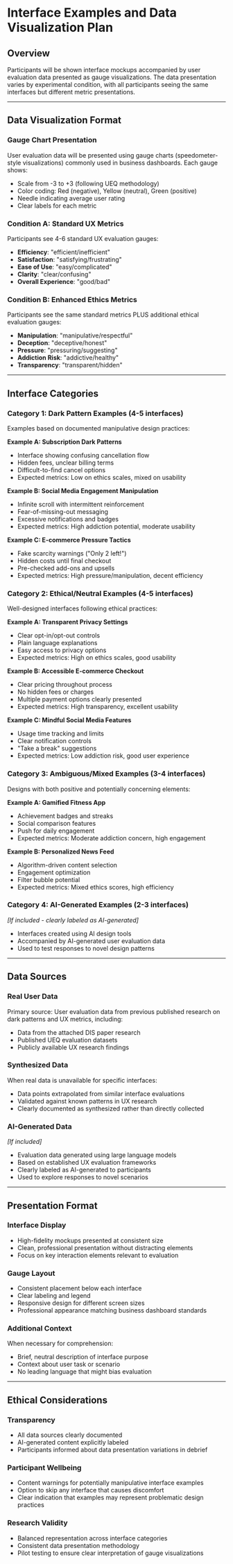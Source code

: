 # Interface Examples and Data Visualization Plan

## Overview

Participants will be shown interface mockups accompanied by user evaluation data presented as gauge visualizations. The data presentation varies by experimental condition, with all participants seeing the same interfaces but different metric presentations.

---

## Data Visualization Format

### Gauge Chart Presentation
User evaluation data will be presented using gauge charts (speedometer-style visualizations) commonly used in business dashboards. Each gauge shows:
- Scale from -3 to +3 (following UEQ methodology)
- Color coding: Red (negative), Yellow (neutral), Green (positive)
- Needle indicating average user rating
- Clear labels for each metric

### Condition A: Standard UX Metrics
Participants see 4-6 standard UX evaluation gauges:
- **Efficiency**: "efficient/inefficient"
- **Satisfaction**: "satisfying/frustrating" 
- **Ease of Use**: "easy/complicated"
- **Clarity**: "clear/confusing"
- **Overall Experience**: "good/bad"

### Condition B: Enhanced Ethics Metrics
Participants see the same standard metrics PLUS additional ethical evaluation gauges:
- **Manipulation**: "manipulative/respectful"
- **Deception**: "deceptive/honest"
- **Pressure**: "pressuring/suggesting"
- **Addiction Risk**: "addictive/healthy"
- **Transparency**: "transparent/hidden"

---

## Interface Categories

### Category 1: Dark Pattern Examples (4-5 interfaces)
Examples based on documented manipulative design practices:

**Example A: Subscription Dark Patterns**
- Interface showing confusing cancellation flow
- Hidden fees, unclear billing terms
- Difficult-to-find cancel options
- Expected metrics: Low on ethics scales, mixed on usability

**Example B: Social Media Engagement Manipulation**
- Infinite scroll with intermittent reinforcement
- Fear-of-missing-out messaging
- Excessive notifications and badges
- Expected metrics: High addiction potential, moderate usability

**Example C: E-commerce Pressure Tactics**
- Fake scarcity warnings ("Only 2 left!")
- Hidden costs until final checkout
- Pre-checked add-ons and upsells
- Expected metrics: High pressure/manipulation, decent efficiency

### Category 2: Ethical/Neutral Examples (4-5 interfaces)
Well-designed interfaces following ethical practices:

**Example A: Transparent Privacy Settings**
- Clear opt-in/opt-out controls
- Plain language explanations
- Easy access to privacy options
- Expected metrics: High on ethics scales, good usability

**Example B: Accessible E-commerce Checkout**
- Clear pricing throughout process
- No hidden fees or charges
- Multiple payment options clearly presented
- Expected metrics: High transparency, excellent usability

**Example C: Mindful Social Media Features**
- Usage time tracking and limits
- Clear notification controls
- "Take a break" suggestions
- Expected metrics: Low addiction risk, good user experience

### Category 3: Ambiguous/Mixed Examples (3-4 interfaces)
Designs with both positive and potentially concerning elements:

**Example A: Gamified Fitness App**
- Achievement badges and streaks
- Social comparison features
- Push for daily engagement
- Expected metrics: Moderate addiction concern, high engagement

**Example B: Personalized News Feed**
- Algorithm-driven content selection
- Engagement optimization
- Filter bubble potential
- Expected metrics: Mixed ethics scores, high efficiency

### Category 4: AI-Generated Examples (2-3 interfaces)
*[If included - clearly labeled as AI-generated]*
- Interfaces created using AI design tools
- Accompanied by AI-generated user evaluation data
- Used to test responses to novel design patterns

---

## Data Sources

### Real User Data
Primary source: User evaluation data from previous published research on dark patterns and UX metrics, including:
- Data from the attached DIS paper research
- Published UEQ evaluation datasets
- Publicly available UX research findings

### Synthesized Data
When real data is unavailable for specific interfaces:
- Data points extrapolated from similar interface evaluations
- Validated against known patterns in UX research
- Clearly documented as synthesized rather than directly collected

### AI-Generated Data
*[If included]*
- Evaluation data generated using large language models
- Based on established UX evaluation frameworks
- Clearly labeled as AI-generated to participants
- Used to explore responses to novel scenarios

---

## Presentation Format

### Interface Display
- High-fidelity mockups presented at consistent size
- Clean, professional presentation without distracting elements
- Focus on key interaction elements relevant to evaluation

### Gauge Layout
- Consistent placement below each interface
- Clear labeling and legend
- Responsive design for different screen sizes
- Professional appearance matching business dashboard standards

### Additional Context
When necessary for comprehension:
- Brief, neutral description of interface purpose
- Context about user task or scenario
- No leading language that might bias evaluation

---

## Ethical Considerations

### Transparency
- All data sources clearly documented
- AI-generated content explicitly labeled
- Participants informed about data presentation variations in debrief

### Participant Wellbeing
- Content warnings for potentially manipulative interface examples
- Option to skip any interface that causes discomfort
- Clear indication that examples may represent problematic design practices

### Research Validity
- Balanced representation across interface categories
- Consistent data presentation methodology
- Pilot testing to ensure clear interpretation of gauge visualizations
